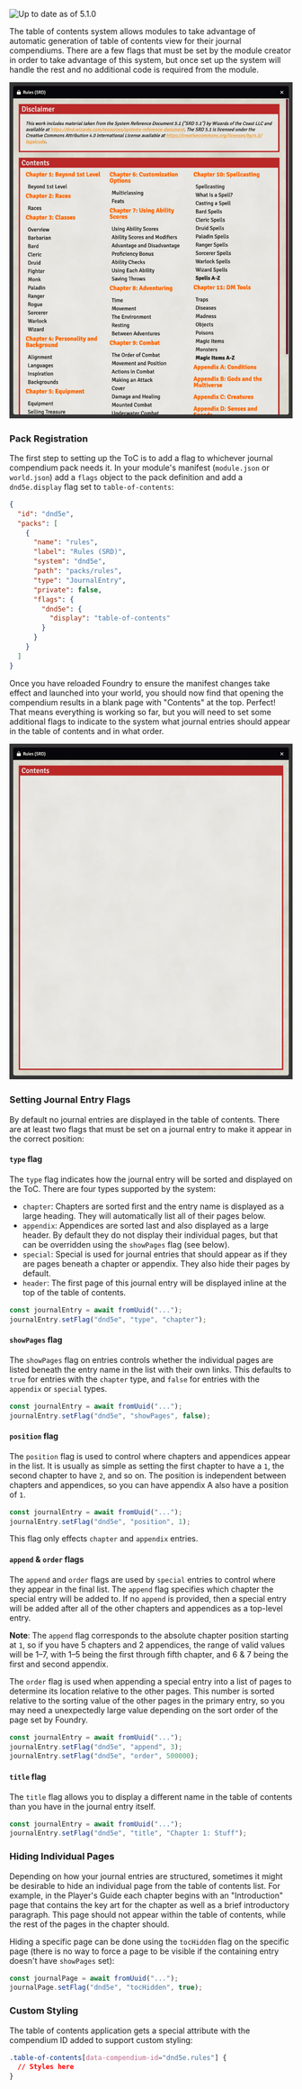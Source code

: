 ![Up to date as of 5.1.0](https://img.shields.io/static/v1?label=dnd5e&message=5.1.0&color=informational)

The table of contents system allows modules to take advantage of automatic generation of table of contents view for their journal compendiums. There are a few flags that must be set by the module creator in order to take advantage of this system, but once set up the system will handle the rest and no additional code is required from the module.

![Complete table of contents page](https://raw.githubusercontent.com/foundryvtt/dnd5e/publish-wiki/wiki/images/journal/table-of-contents-complete.jpg)

### Pack Registration

The first step to setting up the ToC is to add a flag to whichever journal compendium pack needs it. In your module's manifest (`module.json` or `world.json`) add a `flags` object to the pack definition and add a `dnd5e.display` flag set to `table-of-contents`:

```json
{
  "id": "dnd5e",
  "packs": [
    {
      "name": "rules",
      "label": "Rules (SRD)",
      "system": "dnd5e",
      "path": "packs/rules",
      "type": "JournalEntry",
      "private": false,
      "flags": {
        "dnd5e": {
          "display": "table-of-contents"
        }
      }
    }
  ]
}
```

Once you have reloaded Foundry to ensure the manifest changes take effect and launched into your world, you should now find that opening the compendium results in a blank page with "Contents" at the top. Perfect! That means everything is working so far, but you will need to set some additional flags to indicate to the system what journal entries should appear in the table of contents and in what order.

![Empty table of contents page](https://raw.githubusercontent.com/foundryvtt/dnd5e/publish-wiki/wiki/images/journal/table-of-contents-empty.jpg)

### Setting Journal Entry Flags

By default no journal entries are displayed in the table of contents. There are at least two flags that must be set on a journal entry to make it appear in the correct position:

#### `type` flag

The `type` flag indicates how the journal entry will be sorted and displayed on the ToC. There are four types supported by the system:
- `chapter`: Chapters are sorted first and the entry name is displayed as a large heading. They will automatically list all of their pages below.
- `appendix`: Appendices are sorted last and also displayed as a large header. By default they do not display their individual pages, but that can be overridden using the `showPages` flag (see below).
- `special`: Special is used for journal entries that should appear as if they are pages beneath a chapter or appendix. They also hide their pages by default.
- `header`: The first page of this journal entry will be displayed inline at the top of the table of contents.

```javascript
const journalEntry = await fromUuid("...");
journalEntry.setFlag("dnd5e", "type", "chapter");
```

#### `showPages` flag

The `showPages` flag on entries controls whether the individual pages are listed beneath the entry name in the list with their own links. This defaults to `true` for entries with the `chapter` type, and `false` for entries with the `appendix` or `special` types.

```javascript
const journalEntry = await fromUuid("...");
journalEntry.setFlag("dnd5e", "showPages", false);
```

#### `position` flag

The `position` flag is used to control where chapters and appendices appear in the list. It is usually as simple as setting the first chapter to have a `1`, the second chapter to have `2`, and so on. The position is independent between chapters and appendices, so you can have appendix A also have a position of `1`.

```javascript
const journalEntry = await fromUuid("...");
journalEntry.setFlag("dnd5e", "position", 1);
```

This flag only effects `chapter` and `appendix` entries.

#### `append` & `order` flags

The `append` and `order` flags are used by `special` entries to control where they appear in the final list. The `append` flag specifies which chapter the special entry will be added to. If no `append` is provided, then a special entry will be added after all of the other chapters and appendices as a top-level entry.

**Note**: The `append` flag corresponds to the absolute chapter position starting at `1`, so if you have 5 chapters and 2 appendices, the range of valid values will be 1–7, with 1–5 being the first through fifth chapter, and 6 & 7 being the first and second appendix.

The `order` flag is used when appending a special entry into a list of pages to determine its location relative to the other pages. This number is sorted relative to the sorting value of the other pages in the primary entry, so you may need a unexpectedly large value depending on the sort order of the page set by Foundry.

```javascript
const journalEntry = await fromUuid("...");
journalEntry.setFlag("dnd5e", "append", 3);
journalEntry.setFlag("dnd5e", "order", 500000);
```

#### `title` flag

The `title` flag allows you to display a different name in the table of contents than you have in the journal entry itself.

```javascript
const journalEntry = await fromUuid("...");
journalEntry.setFlag("dnd5e", "title", "Chapter 1: Stuff");
```

### Hiding Individual Pages

Depending on how your journal entries are structured, sometimes it might be desirable to hide an individual page from the table of contents list. For example, in the Player's Guide each chapter begins with an "Introduction" page that contains the key art for the chapter as well as a brief introductory paragraph. This page should not appear within the table of contents, while the rest of the pages in the chapter should.

Hiding a specific page can be done using the `tocHidden` flag on the specific page (there is no way to force a page to be visible if the containing entry doesn't have `showPages` set):

```javascript
const journalPage = await fromUuid("...");
journalPage.setFlag("dnd5e", "tocHidden", true);
```

### Custom Styling

The table of contents application gets a special attribute with the compendium ID added to support custom styling:

```css
.table-of-contents[data-compendium-id="dnd5e.rules"] {
  // Styles here
}
```
